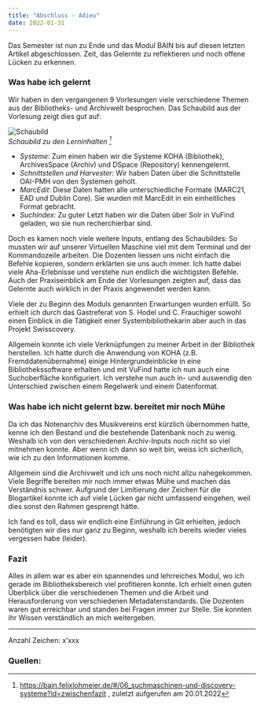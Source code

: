```yaml
---
title: "Abschluss - Adieu"
date: 2022-01-31
---
```


Das Semester ist nun zu Ende und das Modul BAIN bis auf diesen letzten Artikel abgeschlossen. Zeit, das Gelernte zu reflektieren und noch offene Lücken zu erkennen.

### Was habe ich gelernt
Wir haben in den vergangenen 9 Vorlesungen viele verschiedene Themen aus der Bibliotheks- und Archivwelt besprochen. Das Schaubild aus der Vorlesung zeigt dies gut auf:

![Schaubild](https://i.ibb.co/YbzsFQC/01-Schaubild.png) <br>
<i> Schaubild zu den Lerninhalten [^1] </i>

- *Systeme:* Zum einen haben wir die Systeme KOHA (Bibliothek), ArchivesSpace (Archiv) und DSpace (Repository) kennengelernt.
- *Schnittstellen und Harvester:* Wir haben Daten über die Schnittstelle OAI-PMH von den Systemen geholt.
- *MarcEdit*: Diese Daten hatten alle unterschiedliche Formate (MARC21, EAD und Dublin Core). Sie wurden mit MarcEdit in ein einheitliches Format gebracht.
- *Suchindex:* Zu guter Letzt haben wir die Daten über Solr in VuFind geladen, wo sie nun recherchierbar sind.

Doch es kamen noch viele weitere Inputs, entlang des Schaubildes:
So mussten wir auf unserer Virtuellen Maschine viel mit dem Terminal und der Kommandozeile arbeiten. Die Dozenten liessen uns nicht einfach die Befehle kopieren, sondern erklärten sie uns auch immer. Ich hatte dabei viele Aha-Erlebnisse und verstehe nun endlich die wichtigsten Befehle. Auch der Praxiseinblick am Ende der Vorlesungen zeigten auf, dass das Gelernte auch wirklich in der Praxis angewendet werden kann. 

Viele der zu Beginn des Moduls genannten Erwartungen wurden erfüllt. So erhielt ich durch das Gastreferat von S. Hodel und C. Frauchiger sowohl einen Einblick in die Tätigkeit einer Systembibliothekarin aber auch in das Projekt Swisscovery.

Allgemein konnte ich viele Verknüpfungen zu meiner Arbeit in der Bibliothek herstellen. Ich hatte durch die Anwendung von KOHA (z.B. Fremddatenübernahme) einige Hintergrundeinblicke in eine Bibliothekssoftware erhalten und mit VuFind hatte ich nun auch eine Suchoberfläche konfiguriert. Ich verstehe nun auch in- und auswendig den Unterschied zwischen einem Regelwerk und einem Datenformat.

### Was habe ich nicht gelernt bzw. bereitet mir noch Mühe
Da ich das Notenarchiv des Musikvereins erst kürzlich übernommen hatte, kenne ich den Bestand und die bestehende Datenbank noch zu wenig. Weshalb ich von den verschiedenen Archiv-Inputs noch nicht so viel mitnehmen konnte. Aber wenn ich dann so weit bin, weiss ich sicherlich, wie ich zu den Informationen komme.

Allgemein sind die Archivwelt und ich uns noch nicht allzu nahegekommen. Viele Begriffe bereiten mir noch immer etwas Mühe und machen das Verständnis schwer. Aufgrund der Limitierung der Zeichen für die Blogartikel konnte ich auf viele Lücken gar nicht umfassend eingehen, weil dies sonst den Rahmen gesprengt hätte.

Ich fand es toll, dass wir endlich eine Einführung in Git erhielten, jedoch benötigten wir dies nur ganz zu Beginn, weshalb ich bereits wieder vieles vergessen habe (leider).

### Fazit
Alles in allem war es aber ein spannendes und lehrreiches Modul, wo ich gerade im Bibliotheksbereich viel profitieren konnte. Ich erhielt einen guten Überblick über die verschiedenen Themen und die Arbeit und Herausforderung von verschiedenen Metadatenstandards. Die Dozenten waren gut erreichbar und standen bei Fragen immer zur Stelle. Sie konnten ihr Wissen verständlich an mich weitergeben.

---
Anzahl Zeichen: x’xxx

### Quellen:
[^1]: <https://bain.felixlohmeier.de/#/06_suchmaschinen-und-discovery-systeme?id=zwischenfazit> , zuletzt aufgerufen am 20.01.2022

